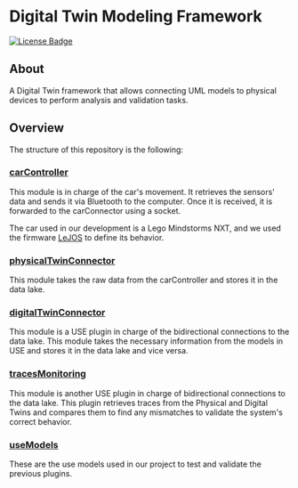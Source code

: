 Digital Twin Modeling Framework
======
[![License Badge](https://img.shields.io/badge/license-EPL%202.0-brightgreen.svg)](https://opensource.org/licenses/EPL-2.0)

## About

A Digital Twin framework that allows connecting UML models to physical devices to perform analysis and validation tasks.

## Overview

The structure of this repository is the following:

### [carController](https://github.com/atenearesearchgroup/digitalTwinModelingFramework/tree/main/carConnector)

This module is in charge of the car's movement. It retrieves the sensors' data and sends it via Bluetooth to the computer. Once it is received, it is forwarded to the carConnector using a socket.

The car used in our development is a Lego Mindstorms NXT, and we used the firmware [LeJOS](https://web.archive.org/web/20210507030446/http://lejos.org/) to define its behavior.

### [physicalTwinConnector](https://github.com/atenearesearchgroup/digitalTwinModelingFramework/tree/main/carConnector)

This module takes the raw data from the carController and stores it in the data lake.

### [digitalTwinConnector](https://github.com/atenearesearchgroup/digitalTwinModelingFramework/tree/main/useConnector)

This module is a USE plugin in charge of the bidirectional connections to the data lake. This module takes the necessary information from the models in USE and stores it in the data lake and vice versa.

### [tracesMonitoring](https://github.com/atenearesearchgroup/digitalTwinModelingFramework/tree/main/tracesMonitoring)

This module is another USE plugin in charge of bidirectional connections to the data lake. This plugin retrieves traces from the Physical and Digital Twins and compares them to find any mismatches to validate the system's correct behavior.

### [useModels](https://github.com/atenearesearchgroup/digitalTwinModelingFramework/tree/main/useModels)

These are the use models used in our project to test and validate the previous plugins.
